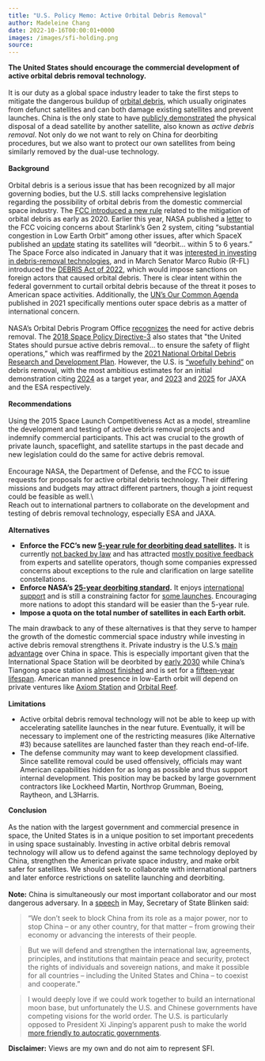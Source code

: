 ```yaml
---
title: "U.S. Policy Memo: Active Orbital Debris Removal"
author: Madeleine Chang
date: 2022-10-16T00:00:01+0000
images: /images/sfi-holding.png
source: 
---
```


**The United States should encourage the commercial development of active orbital debris removal technology.**\
\
It is our duty as a global space industry leader to take the first steps to mitigate the dangerous buildup of [orbital debris](https://www.nasa.gov/mission_pages/station/news/orbital_debris.html), which usually originates from defunct satellites and can both damage existing satellites and prevent launches. China is the only state to have [publicly demonstrated](https://www.thedrive.com/the-war-zone/44054/a-chinese-satellite-just-grappled-another-and-pulled-it-out-of-orbit) the physical disposal of a dead satellite by another satellite, also known as _active debris removal_. Not only do we not want to rely on China for deorbiting procedures, but we also want to protect our own satellites from being similarly removed by the dual-use technology.\
\
**Background**\
\
Orbital debris is a serious issue that has been recognized by all major governing bodies, but the U.S. still lacks comprehensive legislation regarding the possibility of orbital debris from the domestic commercial space industry. The [FCC introduced a new rule](https://www.federalregister.gov/documents/2020/08/25/2020-13185/mitigation-of-orbital-debris-in-the-new-space-age) related to the mitigation of orbital debris as early as 2020. Earlier this year, NASA published a [letter](http://www.spaceref.com/news/viewsr.html?pid=55685) to the FCC voicing concerns about Starlink’s Gen 2 system, citing “substantial congestion in Low Earth Orbit” among other issues, after which SpaceX published an [update](https://www.spacex.com/updates/) stating its satellites will “deorbit… within 5 to 6 years.” The Space Force also indicated in January that it was [interested in investing in debris-removal technologies](https://spacenews.com/space-force-wants-to-help-fund-technologies-to-recycle-reuse-or-remove-space-debris/), and in March Senator Marco Rubio (R-FL) introduced the [DEBRIS Act of 2022](https://www.congress.gov/bill/117th-congress/senate-bill/3925/text?q=%7B%22search%22%3A%5B%22debris%22%2C%22debris%22%5D%7D&r=2&s=2), which would impose sanctions on foreign actors that caused orbital debris. There is clear intent within the federal government to curtail orbital debris because of the threat it poses to American space activities. Additionally, the [UN’s Our Common Agenda](https://www.un.org/en/content/common-agenda-report/assets/pdf/Common_Agenda_Report_English.pdf) published in 2021 specifically mentions outer space debris as a matter of international concern.\
\
NASA’s Orbital Debris Program Office [recognizes](https://orbitaldebris.jsc.nasa.gov/remediation/) the need for active debris removal. The [2018 Space Policy Directive-3](https://trumpwhitehouse.archives.gov/presidential-actions/space-policy-directive-3-national-space-traffic-management-policy/) also states that "the United States should pursue active debris removal… to ensure the safety of flight operations,” which was reaffirmed by the [2021 National Orbital Debris Research and Development Plan](https://trumpwhitehouse.archives.gov/wp-content/uploads/2021/01/National-Orbital-Debris-RD-Plan-2021.pdf). However, the U.S. is [“woefully behind”](https://spacenews.com/space-debris-expert-warns-u-s-woefully-behind-in-efforts-to-clean-up-junk-in-orbit/) on debris removal, with the most ambitious estimates for an initial demonstration citing [2024](https://www.space.com/commercial-space-debris-removal-2024-astroscale#:~:text=A%20space%20junk%20removal%20truck,up%20dead%20satellites%20in%202024.&text=Japan%2Dheadquartered%20space%20services%20company,in%20Earth's%20orbit%20by%202024.) as a target year, and [2023](https://spacenews.com/space-debris-expert-warns-u-s-woefully-behind-in-efforts-to-clean-up-junk-in-orbit/) and [2025](https://www.esa.int/Safety_Security/Clean_Space/ESA_commissions_world_s_first_space_debris_removal) for JAXA and the ESA respectively.\
\
**Recommendations**\
\
Using the 2015 Space Launch Competitiveness Act as a model, streamline the development and testing of active debris removal projects and indemnify commercial participants. This act was crucial to the growth of private launch, spaceflight, and satellite startups in the past decade and new legislation could do the same for active debris removal.\
\
Encourage NASA, the Department of Defense, and the FCC to issue requests for proposals for active orbital debris technology. Their differing missions and budgets may attract different partners, though a joint request could be feasible as well.\ 
\
Reach out to international partners to collaborate on the development and testing of debris removal technology, especially ESA and JAXA.\
\
**Alternatives**


* **Enforce the FCC’s new [5-year rule for deorbiting dead satellites](https://www.fcc.gov/document/fcc-adopts-new-5-year-rule-deorbiting-satellites).** It is currently [not backed by law](https://spacenews.com/house-committee-questions-fcc-orbital-debris-rule/) and has attracted [mostly positive feedback](https://spacenews.com/house-committee-questions-fcc-orbital-debris-rule/) from experts and satellite operators, though some companies expressed concerns about exceptions to the rule and clarification on large satellite constellations. 
* **Enforce NASA’s [25-year deorbiting standard](https://standards.nasa.gov/).** It enjoys [international support](https://www.unoosa.org/documents/pdf/spacelaw/sd/IADC-2002-01-IADC-Space_Debris-Guidelines-Revision1.pdf) and is still a constraining factor for [some launches](https://spacenews.com/nasa-cubesat-bumped-from-rideshare-launch-because-of-orbital-debris-mitigation-concerns/). Encouraging more nations to adopt this standard will be easier than the 5-year rule.    
* **Impose a quota on the total number of satellites in each Earth orbit.** 

The main drawback to any of these alternatives is that they serve to hamper the growth of the domestic commercial space industry while investing in active debris removal strengthens it. Private industry is the U.S.’s [main advantage](https://www.cnn.com/2021/04/01/opinions/china-space-race-us-spacex-berger/index.html) over China in space. This is especially important given that the International Space Station will be deorbited by [early 2030](https://sam.gov/opp/74252cfe7d49416abae0977fe4fd503c/view) while China’s Tiangong space station is [almost finished](https://www.space.com/china-fuels-mengtian-final-space-station-module) and is set for a [fifteen-year lifespan](http://www.cnsa.gov.cn/english/n6465652/n6465653/c6811970/content.html). American manned presence in low-Earth orbit will depend on private ventures like [Axiom Station](https://www.axiomspace.com/axiom-station) and [Orbital Reef](https://www.orbitalreef.com/).\
\
**Limitations**

* Active orbital debris removal technology will not be able to keep up with accelerating satellite launches in the near future. Eventually, it will be necessary to implement one of the restricting measures (like Alternative #3) because satellites are launched faster than they reach end-of-life.
* The defense community may want to keep development classified. Since satellite removal could be used offensively, officials may want American capabilities hidden for as long as possible and thus support internal development. This position may be backed by large government contractors like Lockheed Martin, Northrop Grumman, Boeing, Raytheon, and L3Harris.

**Conclusion**\
\
As the nation with the largest government and commercial presence in space, the United States is in a unique position to set important precedents in using space sustainably. Investing in active orbital debris removal technology will allow us to defend against the same technology deployed by China, strengthen the American private space industry, and make orbit safer for satellites. We should seek to collaborate with international partners and later enforce restrictions on satellite launching and deorbiting.\
\
**Note:** China is simultaneously our most important collaborator and our most dangerous adversary. In a [speech](https://www.state.gov/the-administrations-approach-to-the-peoples-republic-of-china/) in May, Secretary of State Blinken said:

> “We don’t seek to block China from its role as a major power, nor to stop China – or any other country, for that matter – from growing their economy or advancing the interests of their people.

> But we will defend and strengthen the international law, agreements, principles, and institutions that maintain peace and security, protect the rights of individuals and sovereign nations, and make it possible for all countries – including the United States and China – to coexist and cooperate.”

> I would deeply love if we could work together to build an international moon base, but unfortunately the U.S. and Chinese governments have competing visions for the world order. The U.S. is particularly opposed to President Xi Jinping’s apparent push to make the world [more friendly to autocratic governments](https://www.economist.com/leaders/2022/10/13/an-obsession-with-control-is-making-china-weaker-but-more-dangerous).


**Disclaimer:** Views are my own and do not aim to represent SFI.


